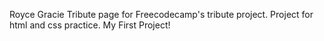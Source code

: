 Royce Gracie Tribute page for Freecodecamp's tribute project. Project for html and css practice. My First Project!